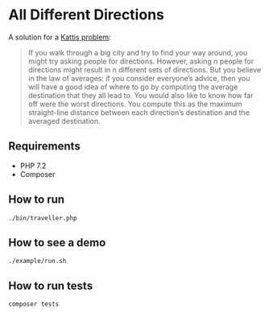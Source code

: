 # All Different Directions

A solution for a [Kattis problem](https://open.kattis.com/problems/alldifferentdirections):

>If you walk through a big city and try to find your way around, you might try asking people for directions. However, asking n people for directions might result in n different sets of directions. But you believe in the law of averages: if you consider everyone’s advice, then you will have a good idea of where to go by computing the average destination that they all lead to. You would also like to know how far off were the worst directions. You compute this as the maximum straight-line distance between each direction’s destination and the averaged destination.

## Requirements

* PHP 7.2
* Composer

## How to run

`./bin/traveller.php`

## How to see a demo

`./example/run.sh`

## How to run tests

`composer tests`
